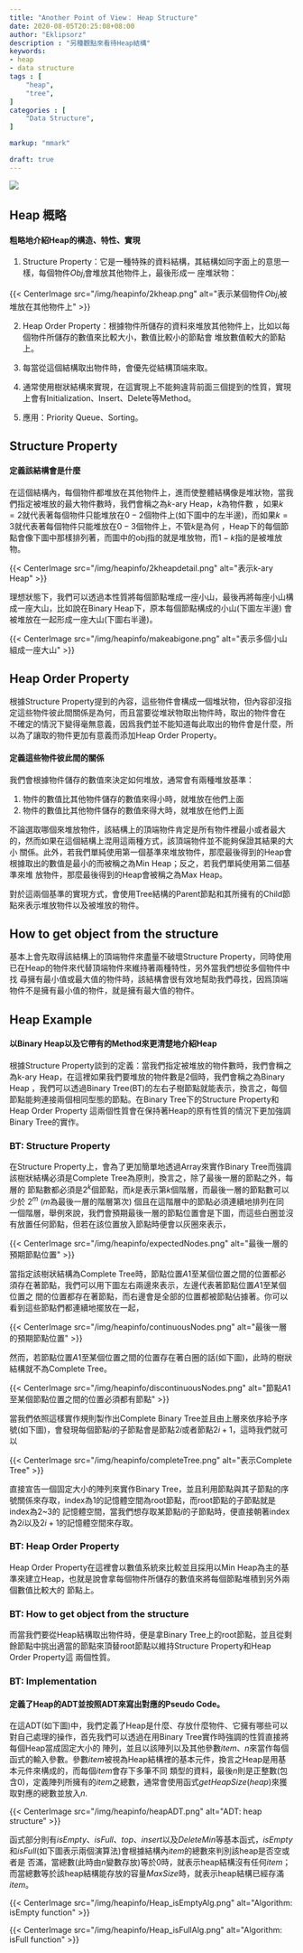 ```yaml
---
title: "Another Point of View： Heap Structure"
date: 2020-08-05T20:25:08+08:00
author: "Eklipsorz"
description : "另種觀點來看待Heap結構"
keywords:
- heap
- data structure
tags : [
    "heap",
    "tree",
]
categories : [
    "Data Structure",
]

markup: "mmark"

draft: true
---
```


![](/img/heapinfo/cover.jpg)

## Heap 概略

#### 粗略地介紹Heap的構造、特性、實現

1. Structure Property：它是一種特殊的資料結構，其結構如同字面上的意思一樣，每個物件$Obj_i$會堆放其他物件上，最後形成一
座堆狀物：

{{< CenterImage
src="/img/heapinfo/2kheap.png"
alt="表示某個物件$Obj_i$被堆放在其他物件上" >}}

2.  Heap Order Property：根據物件所儲存的資料來堆放其他物件上，比如以每個物件所儲存的數值來比較大小，數值比較小的節點會
堆放數值較大的節點上。

3. 每當從這個結構取出物件時，會優先從結構頂端來取。

4. 通常使用樹狀結構來實現，在這實現上不能夠違背前面三個提到的性質，實現上會有Initialization、Insert、Delete等Method。

5. 應用：Priority Queue、Sorting。


## Structure Property

#### 定義該結構會是什麼

在這個結構內，每個物件都堆放在其他物件上，進而使整體結構像是堆狀物，當我們指定被堆放的最大物件數時，我們會稱之為$k$-ary Heap，$k$為物件數
，如果$k = 2$就代表著每個物件只能堆放在$0-2$個物件上(如下圖中的左半邊)，而如果$k = 3$就代表著每個物件只能堆放在$0-3$個物件上，不管$k$是為何
，Heap下的每個節點會像下圖中那樣排列著，而圖中的obj指的就是堆放物，而$1-k$指的是被堆放物。


{{< CenterImage
src="/img/heapinfo/2kheapdetail.png"
alt="表示k-ary Heap" >}}

理想狀態下，我們可以透過本性質將每個節點堆成一座小山，最後再將每座小山構成一座大山，比如說在Binary Heap下，原本每個節點構成的小山(下圖左半邊)
會被堆放在一起形成一座大山(下圖右半邊)。

{{< CenterImage
src="/img/heapinfo/makeabigone.png"
alt="表示多個小山組成一座大山" >}}

## Heap Order Property

根據Structure Property提到的內容，這些物件會構成一個堆狀物，但內容卻沒指定這些物件彼此間關係是為何，而且當要從堆狀物取出物件時，取出的物件會在
不確定的情況下變得毫無意義，因爲我們並不能知道每此取出的物件會是什麼，所以為了讓取的物件更加有意義而添加Heap Order Property。

#### 定義這些物件彼此間的關係

我們會根據物件儲存的數值來決定如何堆放，通常會有兩種堆放基準：

1. 物件的數值比其他物件儲存的數值來得小時，就堆放在他們上面
2. 物件的數值比其他物件儲存的數值來得大時，就堆放在他們上面
 

不論選取哪個來堆放物件，該結構上的頂端物件肯定是所有物件裡最小或者最大的，然而如果在這個結構上混用這兩種方式，該頂端物件並不能夠保證其結果的大小
關係。此外，若我們單純使用第一個基準來堆放物件，那麼最後得到的Heap會根據取出的數值是最小的而被稱之為Min Heap；反之，若我們單純使用第二個基準來堆
放物件，那麼最後得到的Heap會被稱之為Max Heap。

對於這兩個基準的實現方式，會使用Tree結構的Parent節點和其所擁有的Child節點來表示堆放物件以及被堆放的物件。


## How to get object from the structure

基本上會先取得該結構上的頂端物件來盡量不破壞Structure Property，同時使用已在Heap的物件來代替頂端物件來維持著兩種特性，另外當我們想從多個物件中找
尋擁有最小值或最大值的物件時，該結構會很有效地幫助我們尋找，因爲頂端物件不是擁有最小值的物件，就是擁有最大值的物件。

## Heap Example

#### 以Binary Heap以及它帶有的Method來更清楚地介紹Heap

根據Structure Property談到的定義：當我們指定被堆放的物件數時，我們會稱之為k-ary Heap，在這裡如果我們要堆放的物件數是2個時，我們會稱之為Binary Heap
，我們可以透過Binary Tree(BT)的左右子樹節點就能表示，換言之，每個節點能夠連接兩個相同型態的節點。在Binary Tree下的Structure Property和Heap Order 
Property 這兩個性質會在保持著Heap的原有性質的情況下更加強調Binary Tree的實作。

### BT: Structure Property

在Structure Property上，會為了更加簡單地透過Array來實作Binary Tree而強調該樹狀結構必須是Complete Tree為原則，換言之，除了最後一層的節點之外，每層的
節點數都必須是$2^k$個節點，而$k$是表示第$k$個階層，而最後一層的節點數可以少於 $2^m$ ($m$為最後一層的階層第次) 個且在這階層中的節點必須連續地排列在同
一個階層，舉例來說，我們會預期最後一層的節點位置會是下圖，而這些白圈並沒有放置任何節點，但若在該位置放入節點時便會以灰圈來表示，

{{< CenterImage
src="/img/heapinfo/expectedNodes.png"
alt="最後一層的預期節點位置" >}}


當指定該樹狀結構為Complete Tree時，節點位置$A1$至某個位置之間的位置都必須存在著節點，我們可以用下圖左右兩邊來表示，左邊代表著節點位置$A1$至某個位置之
間的位置都存在著節點，而右邊會是全部的位置都被節點佔據著。你可以看到這些節點們都連續地擺放在一起，

{{< CenterImage
src="/img/heapinfo/continuousNodes.png"
alt="最後一層的預期節點位置" >}}

然而，若節點位置$A1$至某個位置之間的位置存在著白圈的話(如下圖)，此時的樹狀結構就不為Complete Tree。

{{< CenterImage
src="/img/heapinfo/discontinuousNodes.png"
alt="節點$A1$至某個節點位置之間的位置必須都有節點" >}}


當我們依照這樣實作規則製作出Complete Binary Tree並且由上層來依序給予序號(如下圖)，會發現每個節點$i$的子節點會是節點$2i$或者節點$2i+1$，這時我們就可以

{{< CenterImage
src="/img/heapinfo/completeTree.png"
alt="表示Complete Tree" >}}

直接宣告一個固定大小的陣列來實作Binary Tree，並且利用節點與其子節點的序號關係來存取，index為1的記憶體空間為root節點，而root節點的子節點就是index為2~3的
記憶體空間，當我們想存取某節點$i$的子節點時，便直接朝著index為$2i$以及$2i+1$的記憶體空間來存取。


### BT: Heap Order Property

Heap Order Property在這裡會以數值系統來比較並且採用以Min Heap為主的基準來建立Heap，也就是說會拿每個物件所儲存的數值來將每個節點堆積到另外兩個數值比較大的
節點上。


### BT: How to get object from the structure

而當我們要從Heap結構取出物件時，便是拿Binary Tree上的root節點，並且從剩餘節點中挑出適當的節點來頂替root節點以維持Structure Property和Heap Order Property這
兩個性質。



### BT: Implementation

#### 定義了Heap的ADT並按照ADT來寫出對應的Pseudo Code。

在這ADT(如下圖)中，我們定義了Heap是什麼、存放什麼物件、它擁有哪些可以對自己處理的操作，首先我們可以透過在用Binary Tree實作時強調的性質直接將每個Heap當成固定大小的
陣列，並且以該陣列以及其他參數$item$、$n$來當作每個函式的輸入參數。參數$item$被視為Heap結構裡的基本元件，換言之Heap是用基本元件來構成的，而每個$item$會存下多筆不同
類型的資料，最後$n$則是正整數(包含0)，定義陣列所擁有的$item$之總數，通常會使用函式$getHeapSize(heap)$來獲取對應的總數並放入$n$.

{{< CenterImage
src="/img/heapinfo/heapADT.png"
alt="ADT: heap structure" >}}


函式部分則有$isEmpty$、$isFull$、$top$、$insert$以及$DeleteMin$等基本函式，$isEmpty$和$isFull$(如下圖表示兩個演算法)會根據結構內$item$的總數來判別該heap是否空或者是
否滿，當總數(此時由$n$變數存放)等於0時，就表示heap結構沒有任何$item$；而當總數等於該heap結構能存放的容量$MaxSize$時，就表示heap結構已經存滿$item$。

{{< CenterImage
src="/img/heapinfo/Heap_isEmptyAlg.png"
alt="Algorithm: isEmpty function" >}}

{{< CenterImage
src="/img/heapinfo/Heap_isFullAlg.png"
alt="Algorithm: isFull function" >}}




